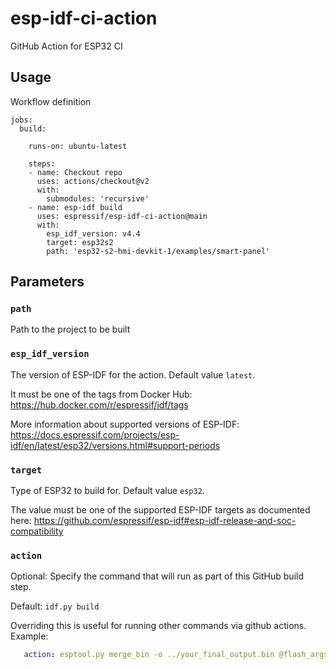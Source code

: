 # esp-idf-ci-action

GitHub Action for ESP32 CI

## Usage

Workflow definition

```
jobs:
  build:

    runs-on: ubuntu-latest

    steps:
    - name: Checkout repo
      uses: actions/checkout@v2
      with:
        submodules: 'recursive'
    - name: esp-idf build
      uses: espressif/esp-idf-ci-action@main
      with:
        esp_idf_version: v4.4
        target: esp32s2
        path: 'esp32-s2-hmi-devkit-1/examples/smart-panel'
```

## Parameters

### `path`

Path to the project to be built

### `esp_idf_version`

The version of ESP-IDF for the action. Default value `latest`.

It must be one of the tags from Docker Hub: https://hub.docker.com/r/espressif/idf/tags

More information about supported versions of ESP-IDF: https://docs.espressif.com/projects/esp-idf/en/latest/esp32/versions.html#support-periods

### `target`

Type of ESP32 to build for. Default value `esp32`.

The value must be one of the supported ESP-IDF targets as documented here: https://github.com/espressif/esp-idf#esp-idf-release-and-soc-compatibility

### `action`

Optional: Specify the command that will run as part of this GitHub build step.

Default: `idf.py build`

Overriding this is useful for running other commands via github actions. Example:

```yaml
   action: esptool.py merge_bin -o ../your_final_output.bin @flash_args 
```
